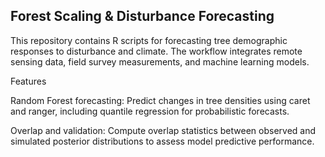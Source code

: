 ## Forest Scaling & Disturbance Forecasting

This repository contains R scripts for forecasting tree demographic responses to disturbance and climate. The workflow integrates remote sensing data, field survey measurements, and machine learning models.

Features

Random Forest forecasting: Predict changes in tree densities using caret and ranger, including quantile regression for probabilistic forecasts.

Overlap and validation: Compute overlap statistics between observed and simulated posterior distributions to assess model predictive performance.
